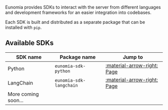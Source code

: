 Eunomia provides SDKs to interact with the server from different languages and development frameworks for an easier integration into codebases.

Each SDK is built and distributed as a separate package that can be installed with `pip`.

## Available SDKs

| SDK name            | Package name            | Jump to                                     |
| ------------------- | ----------------------- | ------------------------------------------- |
| Python              | `eunomia-sdk-python`    | [:material-arrow-right: Page](python.md)    |
| LangChain           | `eunomia-sdk-langchain` | [:material-arrow-right: Page](langchain.md) |
| More coming soon... |                         |                                             |
